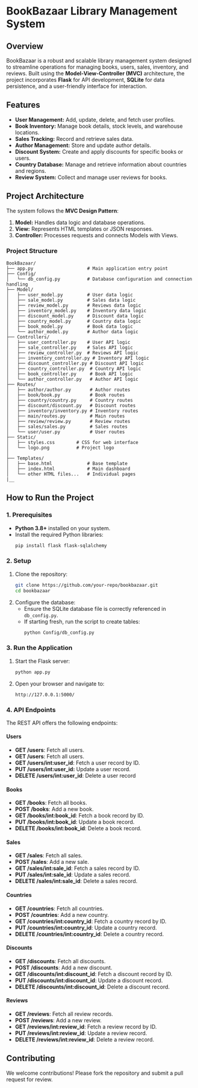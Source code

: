 # BookBazaar Library Management System

## Overview
BookBazaar is a robust and scalable library management system designed to streamline operations for managing books, users, sales, inventory, and reviews. Built using the **Model-View-Controller (MVC)** architecture, the project incorporates **Flask** for API development, **SQLite** for data persistence, and a user-friendly interface for interaction.

## Features
- **User Management:** Add, update, delete, and fetch user profiles.
- **Book Inventory:** Manage book details, stock levels, and warehouse locations.
- **Sales Tracking:** Record and retrieve sales data.
- **Author Management:** Store and update author details.
- **Discount System:** Create and apply discounts for specific books or users.
- **Country Database:** Manage and retrieve information about countries and regions.
- **Review System:** Collect and manage user reviews for books.

## Project Architecture
The system follows the **MVC Design Pattern**:
1. **Model:** Handles data logic and database operations.
2. **View:** Represents HTML templates or JSON responses.
3. **Controller:** Processes requests and connects Models with Views.

### Project Structure
```
BookBazaar/
├── app.py                    # Main application entry point
├── Config/
│   └── db_config.py          # Database configuration and connection handling
├── Model/
│   ├── user_model.py         # User data logic
│   ├── sale_model.py         # Sales data logic
│   ├── review_model.py       # Reviews data logic
│   ├── inventory_model.py    # Inventory data logic
│   ├── discount_model.py     # Discount data logic
│   ├── country_model.py      # Country data logic
│   ├── book_model.py         # Book data logic
│   └── author_model.py       # Author data logic
├── Controllers/
│   ├── user_controller.py    # User API logic
│   ├── sale_controller.py    # Sales API logic
│   ├── review_controller.py  # Reviews API logic
│   ├── inventory_controller.py # Inventory API logic
│   ├── discount_controller.py # Discount API logic
│   ├── country_controller.py  # Country API logic
│   ├── book_controller.py     # Book API logic
│   └── author_controller.py   # Author API logic
├── Routes/
│   ├── author/author.py       # Author routes
│   ├── book/book.py           # Book routes 
│   ├── country/country.py     # Country routes
│   ├── discount/discount.py   # Discount routes
│   ├── inventory/inventory.py # Inventory routes 
│   ├── main/routes.py         # Main routes 
│   ├── review/review.py       # Review routes
│   ├── sales/sales.py         # Sales routes 
│   └── user/user.py           # User routes
├── Static/
│   ├── styles.css        # CSS for web interface
│   └── logo.png          # Project logo
│
├── Templates/
│   ├── base.html             # Base template
│   ├── index.html            # Main dashboard
│   └── other HTML files...   # Individual pages
|__
```

## How to Run the Project

### 1. Prerequisites
- **Python 3.8+** installed on your system.
- Install the required Python libraries:
  ```bash
  pip install flask flask-sqlalchemy
  ```

### 2. Setup
1. Clone the repository:
   ```bash
   git clone https://github.com/your-repo/bookbazaar.git
   cd bookbazaar
   ```
2. Configure the database:
   - Ensure the SQLite database file is correctly referenced in `db_config.py`.
   - If starting fresh, run the script to create tables:
     ```bash
     python Config/db_config.py
     ```

### 3. Run the Application
1. Start the Flask server:
   ```bash
   python app.py
   ```
2. Open your browser and navigate to:
   ```text
   http://127.0.0.1:5000/
   ```

### 4. API Endpoints
The REST API offers the following endpoints:

#### Users
- **GET /users**: Fetch all users.
- **GET /users**: Fetch all users.
- **GET /users/int:user_id**: Fetch a user record by ID.
- **PUT /users/int:user_id:** Update a user record.
- **DELETE /users/int:user_id**: Delete a user record

#### Books
- **GET /books**: Fetch all books.
- **POST /books**: Add a new book.
- **GET /books/int:book_id**: Fetch a book record by ID.
- **PUT /books/int:book_id**: Update a book record.
- **DELETE /books/int:book_id**: Delete a book record.

#### Sales
- **GET /sales**: Fetch all sales.
- **POST /sales**: Add a new sale.
- **GET /sales/int:sale_id**: Fetch a sales record by ID.
- **PUT /sales/int:sale_id**: Update a sales record.
- **DELETE /sales/int:sale_id**: Delete a sales record.

#### Countries
- **GET /countries**: Fetch all countries.
- **POST /countries**: Add a new country.
- **GET /countries/int:country_id**: Fetch a country record by ID.
- **PUT /countries/int:country_id**: Update a country record.
- **DELETE /countries/int:country_id**: Delete a country record.

#### Discounts
- **GET /discounts**: Fetch all discounts.
- **POST /discounts**: Add a new discount.
- **GET /discounts/int:discount_id**: Fetch a discount record by ID.
- **PUT /discounts/int:discount_id**: Update a discount record.
- **DELETE /discounts/int:discount_id**: Delete a discount record.

#### Reviews
- **GET /reviews**: Fetch all review records.
- **POST /reviews**: Add a new review.
- **GET /reviews/int:review_id**: Fetch a review record by ID.
- **PUT /reviews/int:review_id**: Update a review record.
- **DELETE /reviews/int:review_id**: Delete a review record.

## Contributing
We welcome contributions! Please fork the repository and submit a pull request for review.

